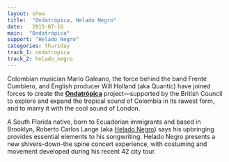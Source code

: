```yaml
---
layout: show
title:  "Ondatrópica, Helado Negro"
date:   2015-07-16
main:  "Ondatrópica"
support: "Helado Negro"
categories: thursday
track_1: ondatropica
track_2: helado_negro
---
```


Colombian musician Mario Galeano, the force behind the band Frente Cumbiero, and English producer Will Holland (aka Quantic) have joined forces to create the **[Ondatrópica](http://ondatropica.com "Ondatrópica")** project—supported by the British Council to explore and expand the tropical sound of Colombia in its rawest form, and to marry it with the cool sound of London.

A South Florida native, born to Ecuadorian immigrants and based in Brooklyn, Roberto Carlos Lange (aka [Helado Negro](http://heladonegro.squarespace.com "Helado Negro")) says his upbringing provides essential elements to his songwriting. Helado Negro presents a new shivers-down-the spine concert experience, with costuming and movement developed during his recent 42 city tour.